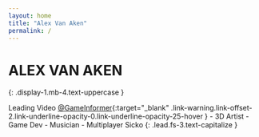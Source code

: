 ```yaml
---
layout: home
title: "Alex Van Aken"
permalink: /
---
```

# ALEX VAN AKEN
{: .display-1.mb-4.text-uppercase }

Leading Video [@GameInformer](https://twitter.com/GameInformer){:target="_blank" .link-warning.link-offset-2.link-underline-opacity-0.link-underline-opacity-25-hover } - 3D Artist - Game Dev - Musician - Multiplayer Sicko
{: .lead.fs-3.text-capitalize }


